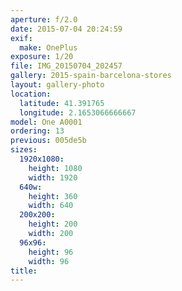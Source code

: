 ```yaml
---
aperture: f/2.0
date: 2015-07-04 20:24:59
exif:
  make: OnePlus
exposure: 1/20
file: IMG_20150704_202457
gallery: 2015-spain-barcelona-stores
layout: gallery-photo
location:
  latitude: 41.391765
  longitude: 2.1653066666667
model: One A0001
ordering: 13
previous: 005de5b
sizes:
  1920x1080:
    height: 1080
    width: 1920
  640w:
    height: 360
    width: 640
  200x200:
    height: 200
    width: 200
  96x96:
    height: 96
    width: 96
title: 
---
```

